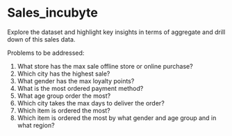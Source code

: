 # Sales_incubyte
Explore the dataset and highlight key insights in terms of aggregate and drill down of this sales data.

Problems to be addressed:
1. What store has the max sale offline store or online purchase?
2. Which city has the highest sale?
3. What gender has the max loyalty points?
4. What is the most ordered payment method?
5. What age group order the most?
6. Which city takes the max days to deliver the order?
7. Which item is ordered the most?
8. Which item is ordered the most by what gender and age group and in what region?


